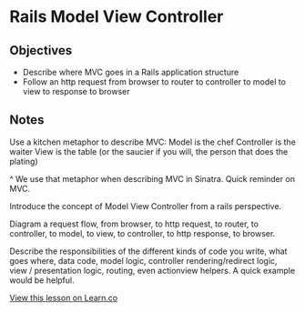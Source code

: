 # Rails Model View Controller 

## Objectives

- Describe where MVC goes in a Rails application structure
- Follow an http request from browser to router to controller to model to view to response to browser


## Notes

Use a kitchen metaphor to describe MVC: 
Model is the chef
Controller is the waiter
View is the table (or the saucier if you will, the person that does the plating)

^ We use that metaphor when describing MVC in Sinatra. Quick reminder on MVC.

Introduce the concept of Model View Controller from a rails perspective.

Diagram a request flow, from browser, to http request, to router, to controller, to model, to view, to controller, to http response, to browser.

Describe the responsibilities of the different kinds of code you write, what goes where, data code, model logic, controller rendering/redirect logic, view / presentation logic, routing, even actionview helpers. A quick example would be helpful. 


<a href='https://learn.co/lessons/rails-model-view-controller-readme' data-visibility='hidden'>View this lesson on Learn.co</a>
